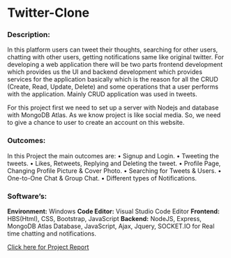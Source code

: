 # Twitter-Clone
### Description: 
In this platform users can tweet their thoughts, searching for other users, chatting with other users, getting notifications same like original twitter. For developing a web application there will be two parts frontend development which provides us the UI and backend development which provides services for the application basically which is the reason for all the CRUD (Create, Read, Update, Delete) and some operations that a user performs with the application. Mainly CRUD application was used in tweets.

For this project first we need to set up a server with Nodejs and database with MongoDB Atlas. As we know project is like social media. So, we need to give a chance to user to create an account on this website. 

### Outcomes:
In this Project the main outcomes are:
•	Signup and Login.
•	Tweeting the tweets.
•	Likes, Retweets, Replying and Deleting the tweet.
•	Profile Page, Changing Profile Picture & Cover Photo.
•	Searching for Tweets & Users.
•	One-to-One Chat & Group Chat.
•	Different types of Notifications.

### Software’s:
**Environment:** Windows
**Code Editor:** Visual Studio Code Editor
**Frontend:** HBS(Html), CSS, Bootstrap, JavaScript
**Backend:** NodeJS, Express, MongoDB Atlas Database, JavaScript, Ajax, Jquery, SOCKET.IO for Real time chatting and notifications.

[Click here for Project Report](https://docs.google.com/document/d/1TETsIK4FBhbY0pJROiQEnjQsWQyH0XKd/edit?usp=sharing&ouid=112789685075271966899&rtpof=true&sd=true)
